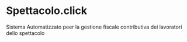 # Spettacolo.click
Sistema Automatizzato peer la gestione fiscale contributiva dei lavoratori dello spettacolo
